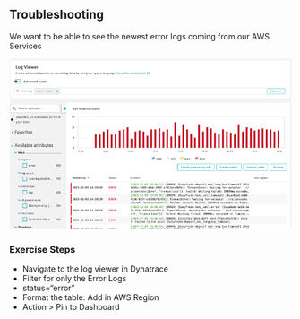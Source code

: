 ## Troubleshooting

We want to be able to see the newest error logs coming from our AWS Services

![logtroubleshooting](../../../assets/images/logtroubleshooting.png)

### Exercise Steps
- Navigate to the log viewer in Dynatrace
- Filter for only the Error Logs
- status=“error”
- Format the table: Add in AWS Region
- Action > Pin to Dashboard
